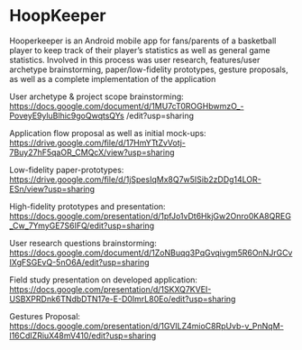 # HoopKeeper

Hooperkeeper is an Android mobile app for fans/parents of a basketball player to keep
track of their player’s statistics as well as general game statistics. Involved in this process was
user research, features/user archetype brainstorming, paper/low-fidelity prototypes, gesture
proposals, as well as a complete implementation of the
application

User archetype & project scope brainstorming:
https://docs.google.com/document/d/1MU7cT0ROGHbwmzO_-PoveyE9yluBlhic9goQwqtsQYs
/edit?usp=sharing

Application flow proposal as well as initial mock-ups:
https://drive.google.com/file/d/17HmYTtZvVotj-7Buy27hF5qaOR_CMQcX/view?usp=sharing

Low-fidelity paper-prototypes:
https://drive.google.com/file/d/1jSpesIqMx8Q7w5ISib2zDDg14LOR-ESn/view?usp=sharing

High-fidelity prototypes and presentation:
https://docs.google.com/presentation/d/1pfJo1vDt6HkjGw2Onro0KA8QREG_Cw_7YmyGE7S6IFQ/edit?usp=sharing

User research questions brainstorming:
https://docs.google.com/document/d/1ZoNBuqq3PqGvqivgm5R6OnNJrGCvIXgFSGEvQ-5nO6A/edit?usp=sharing

Field study presentation on developed application:
https://docs.google.com/presentation/d/1SKXQ7KVEI-USBXPRDnk6TNdbDTN17e-E-D0ImrL80Eo/edit?usp=sharing

Gestures Proposal:
https://docs.google.com/presentation/d/1GVILZ4mioC8RpUvb-v_PnNqM-l16CdIZRiuX48mV410/edit?usp=sharing
